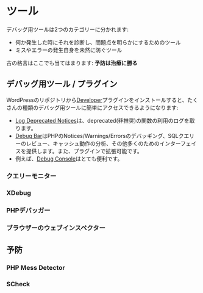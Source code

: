 # ツール

デバッグ用ツールは2つのカテゴリーに分かれます:

 - 何か発生した時にそれを診断し、問題点を明らかにするためのツール
 - ミスやエラーの発生自身を未然に防ぐツール

古の格言はここでも当てはまります: **予防は治療に勝る**

## デバッグ用ツール / プラグイン

WordPressのリポジトリから[Developer](https://wordpress.org/plugins/developer/)プラグインをインストールすると、たくさんの種類のデバッグ用ツールに簡単にアクセスできるようになります:

 - [Log Deprecated Notices](https://wordpress.org/plugins/log-deprecated-notices/)は、deprecated(非推奨)の関数の利用のログを取ります。
 - [Debug Bar](https://wordpress.org/plugins/debug-bar)はPHPのNotices/Warnings/Errorsのデバッギング、SQLクエリーのレビュー、キャッシュ動作の分析、その他多くのためのインターフェイスを提供します。また、プラグインで拡張可能です。
 - 例えば、[Debug Console](https://wordpress.org/plugins/debug-bar-console/)はとても便利です。

### クエリーモニター

### XDebug

### PHPデバッガー

### ブラウザーのウェブインスペクター

## 予防

### PHP Mess Detector

### SCheck
